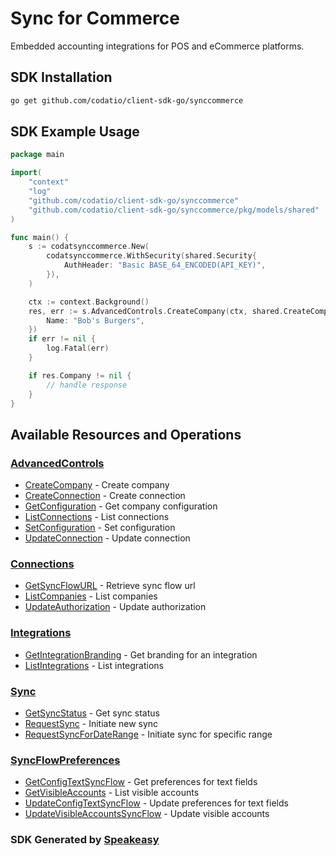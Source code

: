 # Sync for Commerce

Embedded accounting integrations for POS and eCommerce platforms.

<!-- Start SDK Installation -->
## SDK Installation

```bash
go get github.com/codatio/client-sdk-go/synccommerce
```
<!-- End SDK Installation -->

## SDK Example Usage
<!-- Start SDK Example Usage -->


```go
package main

import(
	"context"
	"log"
	"github.com/codatio/client-sdk-go/synccommerce"
	"github.com/codatio/client-sdk-go/synccommerce/pkg/models/shared"
)

func main() {
    s := codatsynccommerce.New(
        codatsynccommerce.WithSecurity(shared.Security{
            AuthHeader: "Basic BASE_64_ENCODED(API_KEY)",
        }),
    )

    ctx := context.Background()
    res, err := s.AdvancedControls.CreateCompany(ctx, shared.CreateCompany{
        Name: "Bob's Burgers",
    })
    if err != nil {
        log.Fatal(err)
    }

    if res.Company != nil {
        // handle response
    }
}
```
<!-- End SDK Example Usage -->

<!-- Start SDK Available Operations -->
## Available Resources and Operations


### [AdvancedControls](docs/sdks/advancedcontrols/README.md)

* [CreateCompany](docs/sdks/advancedcontrols/README.md#createcompany) - Create company
* [CreateConnection](docs/sdks/advancedcontrols/README.md#createconnection) - Create connection
* [GetConfiguration](docs/sdks/advancedcontrols/README.md#getconfiguration) - Get company configuration
* [ListConnections](docs/sdks/advancedcontrols/README.md#listconnections) - List connections
* [SetConfiguration](docs/sdks/advancedcontrols/README.md#setconfiguration) - Set configuration
* [UpdateConnection](docs/sdks/advancedcontrols/README.md#updateconnection) - Update connection

### [Connections](docs/sdks/connections/README.md)

* [GetSyncFlowURL](docs/sdks/connections/README.md#getsyncflowurl) - Retrieve sync flow url
* [ListCompanies](docs/sdks/connections/README.md#listcompanies) - List companies
* [UpdateAuthorization](docs/sdks/connections/README.md#updateauthorization) - Update authorization

### [Integrations](docs/sdks/integrations/README.md)

* [GetIntegrationBranding](docs/sdks/integrations/README.md#getintegrationbranding) - Get branding for an integration
* [ListIntegrations](docs/sdks/integrations/README.md#listintegrations) - List integrations

### [Sync](docs/sdks/sync/README.md)

* [GetSyncStatus](docs/sdks/sync/README.md#getsyncstatus) - Get sync status
* [RequestSync](docs/sdks/sync/README.md#requestsync) - Initiate new sync
* [RequestSyncForDateRange](docs/sdks/sync/README.md#requestsyncfordaterange) - Initiate sync for specific range

### [SyncFlowPreferences](docs/sdks/syncflowpreferences/README.md)

* [GetConfigTextSyncFlow](docs/sdks/syncflowpreferences/README.md#getconfigtextsyncflow) - Get preferences for text fields
* [GetVisibleAccounts](docs/sdks/syncflowpreferences/README.md#getvisibleaccounts) - List visible accounts
* [UpdateConfigTextSyncFlow](docs/sdks/syncflowpreferences/README.md#updateconfigtextsyncflow) - Update preferences for text fields
* [UpdateVisibleAccountsSyncFlow](docs/sdks/syncflowpreferences/README.md#updatevisibleaccountssyncflow) - Update visible accounts
<!-- End SDK Available Operations -->

### SDK Generated by [Speakeasy](https://docs.speakeasyapi.dev/docs/using-speakeasy/client-sdks)
